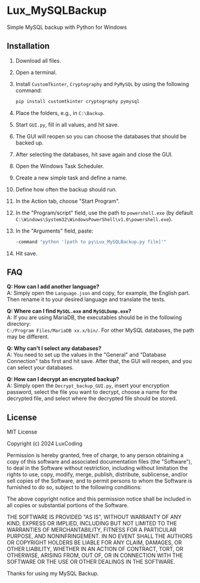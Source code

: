 # Lux_MySQLBackup  
Simple MySQL backup with Python for Windows  

## Installation  
1. Download all files.  
2. Open a terminal.  
3. Install `CustomTkinter`, `Cryptography` and `PyMySQL` by using the following command:  
    ```bash
    pip install customtkinter cryptography pymysql
    ```

4. Place the folders, e.g., in `C:\Backup`.  
5. Start `GUI.py`, fill in all values, and hit save.  
6. The GUI will reopen so you can choose the databases that should be backed up.  
7. After selecting the databases, hit save again and close the GUI.  
8. Open the Windows Task Scheduler.  
9. Create a new simple task and define a name.  
10. Define how often the backup should run.  
11. In the Action tab, choose "Start Program".  
12. In the "Program/script" field, use the path to `powershell.exe` (by default `C:\Windows\System32\WindowsPowerShell\v1.0\powershell.exe`).  
13. In the "Arguments" field, paste:  
    ```bash
    -command "python '[path to py\Lux_MySQLBackup.py file]'"
    ```  
14. Hit save.

## FAQ  

**Q: How can I add another language?**  
A: Simply open the `Language.json` and copy, for example, the English part. Then rename it to your desired language and translate the texts.

**Q: Where can I find `MySQL.exe` and `MySQLDump.exe`?**  
A: If you are using MariaDB, the executables should be in the following directory:  
`C:/Program Files/MariaDB xx.x/bin/`. For other MySQL databases, the path may be different.

**Q: Why can't I select any databases?**  
A: You need to set up the values in the "General" and "Database Connection" tabs first and hit save. After that, the GUI will reopen, and you can select your databases.

**Q: How can I decrypt an encrypted backup?**  
A: Simply open the `Decrypt_backup_GUI.py`, insert your encryption password, select the file you want to decrypt, choose a name for the decrypted file, and select where the decrypted file should be stored.

## License  

MIT License  

Copyright (c) 2024 LuxCoding  

Permission is hereby granted, free of charge, to any person obtaining a copy of this software and associated documentation files (the "Software"), to deal in the Software without restriction, including without limitation the rights to use, copy, modify, merge, publish, distribute, sublicense, and/or sell copies of the Software, and to permit persons to whom the Software is furnished to do so, subject to the following conditions:  

The above copyright notice and this permission notice shall be included in all copies or substantial portions of the Software.  

THE SOFTWARE IS PROVIDED "AS IS", WITHOUT WARRANTY OF ANY KIND, EXPRESS OR IMPLIED, INCLUDING BUT NOT LIMITED TO THE WARRANTIES OF MERCHANTABILITY, FITNESS FOR A PARTICULAR PURPOSE, AND NONINFRINGEMENT. IN NO EVENT SHALL THE AUTHORS OR COPYRIGHT HOLDERS BE LIABLE FOR ANY CLAIM, DAMAGES, OR OTHER LIABILITY, WHETHER IN AN ACTION OF CONTRACT, TORT, OR OTHERWISE, ARISING FROM, OUT OF, OR IN CONNECTION WITH THE SOFTWARE OR THE USE OR OTHER DEALINGS IN THE SOFTWARE.

Thanks for using my MySQL Backup.
